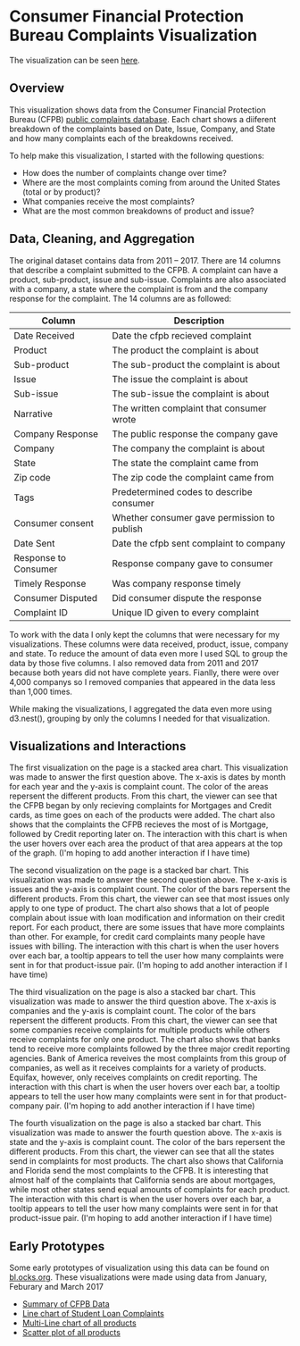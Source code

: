 
# Consumer Financial Protection Bureau Complaints Visualization

The visualization can be seen [here](https://emilyw15.github.io/CFPB-Complaints/).

## Overview

This visualization shows data from the Consumer Financial Protection Bureau (CFPB) [public complaints database](https://catalog.data.gov/dataset/consumer-complaint-database). Each chart shows a diiferent breakdown of the complaints based on Date, Issue, Company, and State and how many complaints each of the breakdowns received. 

To help make this visualization, I started with the following questions:
- How does the number of complaints change over time?
- Where are the most complaints coming from around the United States (total or by product)?
- What companies receive the most complaints?
- What are the most common breakdowns of product and issue?

## Data, Cleaning, and Aggregation

The original dataset contains data from 2011 – 2017. There are 14 columns that describe a complaint submitted to the CFPB. A complaint can have a product, sub-product, issue and sub-issue. Complaints are also associated with a company, a state where the complaint is from and the company response for the complaint. 
The 14 columns are as followed:

| Column               | Description                                 |
| -------------------- | ------------------------------------------- |
| Date Received        | Date the cfpb recieved complaint            |
| Product              | The product the complaint is about          |
| Sub-product          | The sub-product the complaint is about      |
| Issue                | The issue the complaint is about            |
| Sub-issue            | The sub-issue the complaint is about        |
| Narrative            | The written complaint that consumer wrote   |
| Company Response     | The public response the company gave        |
| Company              | The company the complaint is about          |
| State                | The state the complaint came from           | 
| Zip code             | The zip code the complaint came from        |
| Tags                 | Predetermined codes to describe consumer    |
| Consumer consent     | Whether consumer gave permission to publish |
| Date Sent            | Date the cfpb sent complaint to company     |
| Response to Consumer | Response company gave to consumer           |
| Timely Response      | Was company response timely                 |
| Consumer Disputed    | Did consumer dispute the response           |
| Complaint ID         | Unique ID given to every complaint          |

To work with the data I only kept the columns that were necessary for my visualizations. These columns were data received, product, issue, company and state. To reduce the amount of data even more I used SQL to group the data by those five columns. I also removed data from 2011 and 2017 because both years did not have complete years. Fianlly, there were over 4,000 companys so I removed companies that appeared in the data less than 1,000 times. 

While making the visualizations, I aggregated the data even more using d3.nest(), grouping by only the columns I needed for that visualization. 

## Visualizations and Interactions

The first visualization on the page is a stacked area chart. This visualization was made to answer the first question above. The x-axis is dates by month for each year and the y-axis is complaint count. The color of the areas repersent the different products. From this chart, the viewer can see that the CFPB began by only recieving complaints for Mortgages and Credit cards, as time goes on each of the products were added. The chart also shows that the complaints the CFPB recieves the most of is Mortgage, followed by Credit reporting later on. The interaction with this chart is when the user hovers over each area the product of that area appears at the top of the graph. (I'm hoping to add another interaction if I have time)  

The second visualization on the page is a stacked bar chart. This visualization was made to answer the second question above. The x-axis is issues and the y-axis is complaint count. The color of the bars repersent the different products. From this chart, the viewer can see that most issues only apply to one type of product. The chart also shows that a lot of people complain about issue with loan modification and information on their credit report. For each product, there are some issues that have more complaints than other. For example, for credit card complaints many people have issues with billing. The interaction with this chart is when the user hovers over each bar, a tooltip appears to tell the user how many complaints were sent in for that product-issue pair. (I'm hoping to add another interaction if I have time) 

The third visualization on the page is also a stacked bar chart. This visualization was made to answer the third question above. The x-axis is companies and the y-axis is complaint count. The color of the bars repersent the different products. From this chart, the viewer can see that some companies receive complaints for multiple products while others receive complaints for only one product. The chart also shows that banks tend to receive more complaints followed by the three major credit reporting agencies. Bank of America reveives the most complaints from this group of companies, as well as it receives complaints for a variety of products. Equifax, however, only receives complaints on credit reporting. The interaction with this chart is when the user hovers over each bar, a tooltip appears to tell the user how many complaints were sent in for that product-company pair. (I'm hoping to add another interaction if I have time)

The fourth visualization on the page is also a stacked bar chart. This visualization was made to answer the fourth question above. The x-axis is state and the y-axis is complaint count. The color of the bars repersent the different products. From this chart, the viewer can see that all the states send in complaints for most products. The chart also shows that California and Florida send the most complaints to the CFPB. It is interesting that almost half of the complaints that California sends are about mortgages, while most other states send equal amounts of complaints for each product. The interaction with this chart is when the user hovers over each bar, a tooltip appears to tell the user how many complaints were sent in for that product-issue pair. (I'm hoping to add another interaction if I have time)  

## Early Prototypes

Some early prototypes of visualization using this data can be found on [bl.ocks.org](https://bl.ocks.org/emilyw15). These visualizations were made using data from January, Feburary and March 2017

- [Summary of CFPB Data](https://bl.ocks.org/emilyw15/553e8acc8bccf2a4237a3e977e70568d)
- [Line chart of Student Loan Complaints](https://bl.ocks.org/emilyw15/b8fe8d2b0c9ae26f8d7fd4758a780737)
- [Multi-Line chart of all products](https://bl.ocks.org/emilyw15/a3f1d922d616a9a5f88c3c71af1408d2)
- [Scatter plot of all products](https://bl.ocks.org/emilyw15/4fe109b3c8eebc1996bcae158b7aab89)